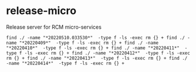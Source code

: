 # release-micro
Release server for RCM micro-services

`
find ./ -name "*20220510.033530*"  -type f -ls -exec rm {} +
find ./ -name "*20220409*"  -type f -ls -exec rm {} +
find ./ -name "*20220410*"  -type f -ls -exec rm {} +
find ./ -name "*20220411*"  -type f -ls -exec rm {} +
find ./ -name "*20220412*"  -type f -ls -exec rm {} +
find ./ -name "*20220413*"  -type f -ls -exec rm {} +
find ./ -name "*20220414*"  -type f -ls -exec rm {} +
`